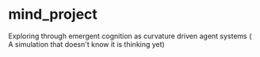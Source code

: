 # mind_project
Exploring through emergent cognition as curvature driven agent systems ( A simulation that doesn't know it is thinking yet)
